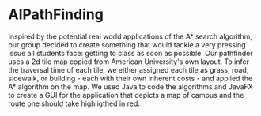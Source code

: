 # AIPathFinding

Inspired by the potential real world applications of the A* search algorithm,
our group decided to create something that would tackle a very pressing 
issue all students face: getting to class as soon as possible. Our pathfinder 
uses a 2d tile map copied from American University's own layout. To infer 
the traversal time of each tile, we either assigned each tile as grass, road, 
sidewalk, or building - each with their own inherent costs - and applied the 
A* algorithm on the map. We used Java to code the algorithms and JavaFX 
to create a GUI for the application that depicts a map of campus and the 
route one should take highligthed in red.
